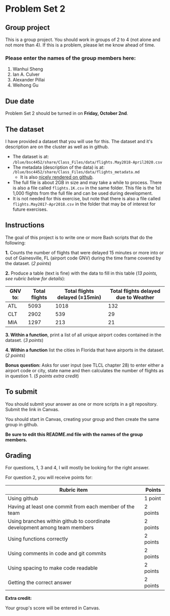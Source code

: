 # Problem Set 2

## Group project
This is a group project.
You should work in groups of 2 to 4 (not alone and not more than 4). If this is a problem, please let me know ahead of time.

### Please enter the names of the group members here:
1. Wanhui Sheng
1. Ian A. Culver
1. Alexander Pillai
1. Weihong Gu

## Due date
Problem Set 2 should be turned in on **Friday, October 2nd**.

## The dataset
I have provided a dataset that you will use for this. The dataset and it's description are on the cluster as well as in github.
 * The dataset is at: `/blue/bsc4452/share/Class_Files/data/flights.May2018-April2020.csv`
 * The metadata (description of the data) is at: `/blue/bsc4452/share/Class_Files/data/flights_metadata.md`
     * It is also [nicely rendered on github](https://github.com/CompToolsRes/Class_Files/blob/master/data/flights_metadata.md).
 * The full file is about 2GB in size and may take a while to process. There is also a file called `flights.1K.csv` in the same folder. This file is the 1st 1,000 flights from the full file and can be used during development.
 * It is not needed for this exercise, but note that there is also a file called `flights.May2017-Apr2018.csv` in the folder that may be of interest for future exercises.

## Instructions

The goal of this project is to write one or more Bash scripts that do the following:

**1.** Counts the number of flights that were delayed 15 minutes or more into or out of Gainesville, FL (airport code GNV) during the time frame covered by the dataset. (*2 points*)

**2.** Produce a table (text is fine) with the data to fill in this table (*13 points, see rubric below for details*):

GNV to: | Total flights | Total flights delayed (≥15min) | Total flights delayed due to Weather
--------|---------------|------------------------|-------------------------------
ATL | 5093 | 1018 | 132
CLT | 2902 | 539 | 29
MIA | 1297 | 213 | 21

**3. Within a function**, print a list of all unique airport codes contained in the dataset. (*3 points*)

**4. Within a function** list the cities in Florida that have airports in the dataset. (*2 points*)

**Bonus question:**  Asks for user input (see TLCL chapter 28) to enter either a airport code or city, state name and then calculates the number of flights as in question 1. (*5 points extra credit*)

## To submit

You should submit your answer as one or more scripts in a git repository. Submit the link in Canvas.

You should start in Canvas, creating your group and then create the same group in github.

**Be sure to edit this README.md file with the names of the group members.**

## Grading

For questions, 1, 3 and 4, I will mostly be looking for the right answer.


For question 2, you will receive points for:

Rubric item | Points | 
------------|--------|
Using github| 1 point | 
Having at least one commit from each member of the team | 2 points |
Using branches within github to coordinate development among team members | 2 points |
Using functions correctly | 2 points |
Using comments in code and git commits | 2 points |
Using spacing to make code readable | 2 points |
Getting the correct answer | 2 points |

**Extra credit:**

Your group's score will be entered in Canvas.

